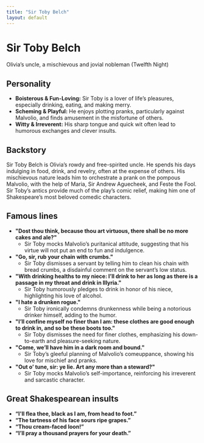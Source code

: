 ```yaml
---
title: "Sir Toby Belch"
layout: default
---
```


<link rel="stylesheet" href="https://fonts.googleapis.com/css2?family=EB+Garamond&display=swap">
<link rel="stylesheet" href="styles.css">

# Sir Toby Belch 

Olivia’s uncle, a mischievous and jovial nobleman (Twelfth Night)

## Personality

* **Boisterous & Fun-Loving:** Sir Toby is a lover of life’s pleasures, especially drinking, eating, and making merry.  
* **Scheming & Playful:** He enjoys plotting pranks, particularly against Malvolio, and finds amusement in the misfortune of others.  
* **Witty & Irreverent:** His sharp tongue and quick wit often lead to humorous exchanges and clever insults.

## Backstory

Sir Toby Belch is Olivia’s rowdy and free-spirited uncle. He spends his days indulging in food, drink, and revelry, often at the expense of others. His mischievous nature leads him to orchestrate a prank on the pompous Malvolio, with the help of Maria, Sir Andrew Aguecheek, and Feste the Fool. Sir Toby’s antics provide much of the play’s comic relief, making him one of Shakespeare’s most beloved comedic characters.

## Famous lines

- **"Dost thou think, because thou art virtuous, there shall be no more cakes and ale?"**  
  * Sir Toby mocks Malvolio’s puritanical attitude, suggesting that his virtue will not put an end to fun and indulgence.  
- **"Go, sir, rub your chain with crumbs."**  
  * Sir Toby dismisses a servant by telling him to clean his chain with bread crumbs, a disdainful comment on the servant’s low status.  
- **"With drinking healths to my niece: I’ll drink to her as long as there is a passage in my throat and drink in Illyria."**  
  * Sir Toby humorously pledges to drink in honor of his niece, highlighting his love of alcohol.  
- **"I hate a drunken rogue."**  
  * Sir Toby ironically condemns drunkenness while being a notorious drinker himself, adding to the humor.  
- **"I’ll confine myself no finer than I am: these clothes are good enough to drink in, and so be these boots too."**  
  * Sir Toby dismisses the need for finer clothes, emphasizing his down-to-earth and pleasure-seeking nature.  
- **"Come, we’ll have him in a dark room and bound."**  
  * Sir Toby’s gleeful planning of Malvolio’s comeuppance, showing his love for mischief and pranks.  
- **"Out o’ tune, sir: ye lie. Art any more than a steward?"**  
  * Sir Toby mocks Malvolio’s self-importance, reinforcing his irreverent and sarcastic character.

## Great Shakespearean insults

* **“I'll flea thee, black as I am, from head to foot.”**  
* **“The tartness of his face sours ripe grapes.”**  
* **“Thou cream-faced loon\!”**  
* **“I’ll pray a thousand prayers for your death.”**
